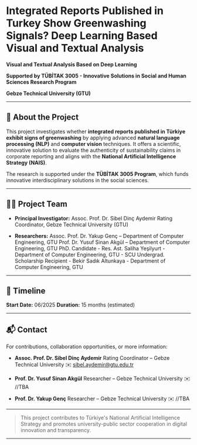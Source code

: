 
# Integrated Reports Published in Turkey Show Greenwashing Signals? Deep Learning Based Visual and Textual Analysis

**Visual and Textual Analysis Based on Deep Learning**

**Supported by TÜBİTAK 3005 - Innovative Solutions in Social and Human Sciences Research Program**

**Gebze Technical University (GTU)**

---

## 📘 About the Project

This project investigates whether **integrated reports published in Türkiye exhibit signs of greenwashing** by applying advanced **natural language processing (NLP)** and **computer vision** techniques. It offers a scientific, innovative solution to evaluate the authenticity of sustainability claims in corporate reporting and aligns with the **National Artificial Intelligence Strategy (NAIS)**.

The research is supported under the **TÜBİTAK 3005 Program**, which funds innovative interdisciplinary solutions in the social sciences.

---

## 👨‍🔬 Project Team

* **Principal Investigator:**
  Assoc. Prof. Dr. Sibel Dinç Aydemir
  Rating Coordinator, Gebze Technical University (GTU)

* **Researchers:**
  Assoc. Prof. Dr. Yakup Genç – Department of Computer Engineering, GTU
  Prof. Dr. Yusuf Sinan Akgül – Department of Computer Engineering, GTU
  PhD. Candidate - Res. Ast. Saliha Yeşilyurt - Department of Computer Engineering, GTU - SCU
  Undergrad. Scholarship Recipient - Bekir Sadık Altunkaya - Department of Computer Engineering, GTU

---


## 📅 Timeline

**Start Date:** 06/2025
**Duration:** 15 months (estimated)

---

## 📬 Contact

For contributions, collaboration opportunities, or more information:

* **Assoc. Prof. Dr. Sibel Dinç Aydemir**
  Rating Coordinator – Gebze Technical University
  ✉️ [sibel.aydemir@gtu.edu.tr](mailto:sibel.aydemir@gtu.edu.tr)

* **Prof. Dr. Yusuf Sinan Akgül**
  Researcher – Gebze Technical University
  ✉️ //TBA
  
* **Prof. Dr. Yakup Genç**
  Researcher – Gebze Technical University
  ✉️ //TBA

---

> This project contributes to Türkiye's National Artificial Intelligence Strategy and promotes university-public sector cooperation in digital innovation and transparency.

---
